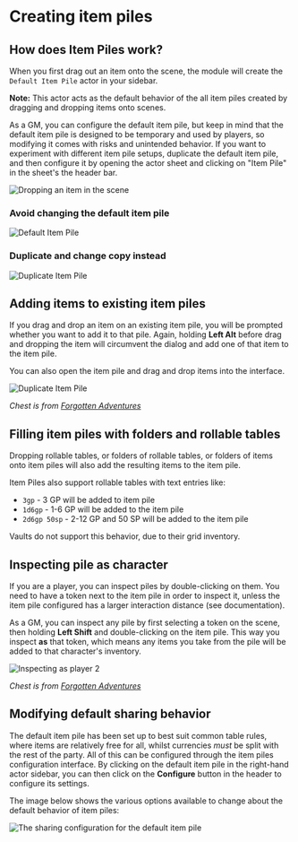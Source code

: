 # Creating item piles

## How does Item Piles work?

When you first drag out an item onto the scene, the module will create the `Default Item Pile` actor in your sidebar.

**Note:** This actor acts as the default behavior of the all item piles created by dragging and dropping items onto scenes.

As a GM, you can configure the default item pile, but keep in mind that the default item pile is designed to be temporary and used by players, so modifying it comes with risks and unintended behavior. If you want to experiment with different item pile setups, duplicate the default item pile, and then configure it by opening the actor sheet and clicking on "Item Pile" in the sheet's the header bar.

![Dropping an item in the scene](images/wiki-drop.jpg)

### Avoid changing the default item pile

![Default Item Pile](images/wiki-default.jpg)

### Duplicate and change copy instead

![Duplicate Item Pile](images/wiki-copy.jpg)

## Adding items to existing item piles

If you drag and drop an item on an existing item pile, you will be prompted whether you want to add it to that pile. Again, holding **Left Alt** before drag and dropping the item will circumvent the dialog and add one of that item to the item pile.

You can also open the item pile and drag and drop items into the interface.

![Duplicate Item Pile](images/wiki-drop-into.jpg)

*Chest is from [Forgotten Adventures](https://www.forgotten-adventures.net/product/map-making/assets/table-clutter-pack-08/)*

## Filling item piles with folders and rollable tables

Dropping rollable tables, or folders of rollable tables, or folders of items onto item piles will also add the resulting items to the item pile.

Item Piles also support rollable tables with text entries like:

- `3gp` - 3 GP will be added to item pile
- `1d6gp` - 1-6 GP will be added to the item pile
- `2d6gp 50sp` - 2-12 GP and 50 SP will be added to the item pile

Vaults do not support this behavior, due to their grid inventory.

## Inspecting pile as character

If you are a player, you can inspect piles by double-clicking on them. You need to have a token next to the item pile in order to inspect it, unless the item pile configured has a larger interaction distance (see documentation).

As a GM, you can inspect any pile by first selecting a token on the scene, then holding **Left Shift** and double-clicking on the item pile. This way you inspect **as** that token, which means any items you take from the pile will be added to that character's inventory.

![Inspecting as player 2](images/wiki-inspect-as.png)

*Chest is from [Forgotten Adventures](https://www.forgotten-adventures.net/product/map-making/assets/table-clutter-pack-08/)*

## Modifying default sharing behavior

The default item pile has been set up to best suit common table rules, where items are relatively free for all, whilst currencies _must_ be split with the rest of the party. All of this can be configured through the item piles configuration interface. By clicking on the default item pile in the right-hand actor sidebar, you can then click on the **Configure** button in the header to configure its settings.

The image below shows the various options available to change about the default behavior of item piles:

![The sharing configuration for the default item pile](images/item-piles-sharing-config.png)

